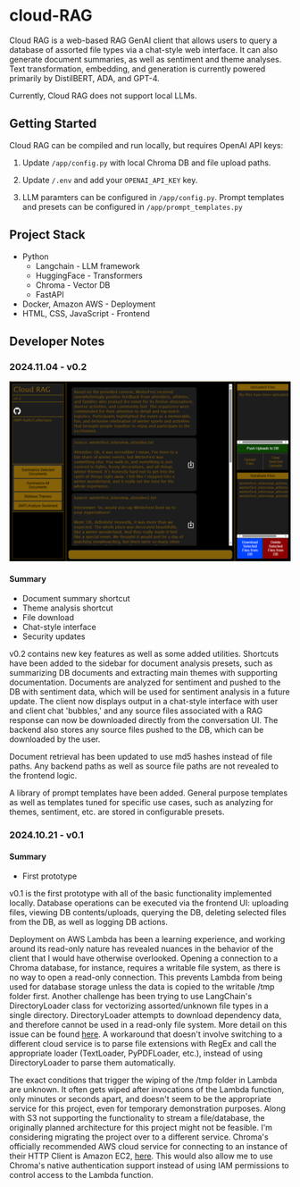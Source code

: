 # cloud-RAG

Cloud RAG is a web-based RAG GenAI client that allows users to query a database of assorted file types via a chat-style web interface. It can also generate document summaries, as well as sentiment and theme analyses.
Text transformation, embedding, and generation is currently powered primarily by DistilBERT, ADA, and GPT-4.

Currently, Cloud RAG does not support local LLMs.

## Getting Started

Cloud RAG can be compiled and run locally, but requires OpenAI API keys:

1. Update <code>/app/config.py</code> with local Chroma DB and file upload paths.

2. Update <code>/.env</code> and add your <code>OPENAI_API_KEY</code> key.

3. LLM paramters can be configured in <code>/app/config.py</code>. Prompt templates and presets can be configured in <code>/app/prompt_templates.py</code>


## Project Stack

- Python
  - Langchain - LLM framework
  - HuggingFace - Transformers
  - Chroma - Vector DB
  - FastAPI
- Docker, Amazon AWS - Deployment
- HTML, CSS, JavaScript - Frontend

## Developer Notes

### 2024.11.04 - v0.2

<img src="https://github.com/arunwidjaja/cloud-RAG/blob/main/README_files/v0.2.PNG" />

#### Summary
- Document summary shortcut
- Theme analysis shortcut
- File download
- Chat-style interface
- Security updates

v0.2 contains new key features as well as some added utilities. Shortcuts have been added to the sidebar for document analysis presets, such as summarizing DB documents and extracting main themes with supporting documentation. Documents are analyzed for sentiment and pushed to the DB with sentiment data, which will be used for sentiment analysis in a future update. The client now displays output in a chat-style interface with user and client chat 'bubbles,' and any source files associated with a RAG response can now be downloaded directly from the conversation UI. The backend also stores any source files pushed to the DB, which can be downloaded by the user.

Document retrieval has been updated to use md5 hashes instead of file paths. Any backend paths as well as source file paths are not revealed to the frontend logic.

A library of prompt templates have been added. General purpose templates as well as templates tuned for specific use cases, such as analyzing for themes, sentiment, etc. are stored in configurable presets.

### 2024.10.21 - v0.1

#### Summary
- First prototype

v0.1 is the first prototype with all of the basic functionality implemented locally. Database operations can be executed via the frontend UI: uploading files, viewing DB contents/uploads, querying the DB, deleting selected files from the DB, as well as logging DB actions.

Deployment on AWS Lambda has been a learning experience, and working around its read-only nature has revealed nuances in the behavior of the client that I would have otherwise overlooked. Opening a connection to a Chroma database, for instance, requires a writable file system, as there is no way to open a read-only connection. This prevents Lambda from being used for database storage unless the data is copied to the writable /tmp folder first.
Another challenge has been trying to use LangChain's DirectoryLoader class for vectorizing assorted/unknown file types in a single directory. DirectoryLoader attempts to download dependency data, and therefore cannot be used in a read-only file system. More detail on this issue can be found [here](https://github.com/langchain-ai/langchain/issues/17936#issuecomment-2021689653). A workaround that doesn't involve switching to a different cloud service is to parse file extensions with RegEx and call the appropriate loader (TextLoader, PyPDFLoader, etc.), instead of using DirectoryLoader to parse them automatically.

The exact conditions that trigger the wiping of the /tmp folder in Lambda are unknown. It often gets wiped after invocations of the Lambda function, only minutes or seconds apart, and doesn't seem to be the appropriate service for this project, even for temporary demonstration purposes. Along with S3 not supporting the functionality to stream a file/database, the originally planned architecture for this project might not be feasible. I'm considering migrating the project over to a different service.  Chroma's officially recommended AWS cloud service for connecting to an instance of their HTTP Client is Amazon EC2, [here](https://docs.trychroma.com/deployment/aws). This would also allow me to use Chroma's native authentication support instead of using IAM permissions to control access to the Lambda function.

